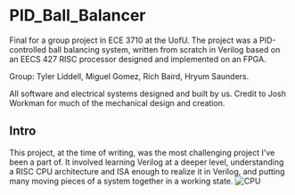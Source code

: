 # PID_Ball_Balancer
Final for a group project in ECE 3710 at the UofU. The project was a PID-controlled ball balancing system, written from scratch in Verilog based on an EECS 427 RISC processor designed and implemented on an FPGA.

Group: Tyler Liddell, Miguel Gomez, Rich Baird, Hryum Saunders.

All software and electrical systems designed and built by us. Credit to Josh Workman for much of the mechanical design and creation.

## Intro

This project, at the time of writing, was the most challenging project I've been a part of. It involved learning Verilog at a deeper level, understanding a RISC CPU architecture and ISA enough to realize it in Verilog, and putting many moving pieces of a system together in a working state. ![CPU](https://user-images.githubusercontent.com/69744715/153647981-636f586a-73ba-451a-a3e8-54008a1c6744.png)
